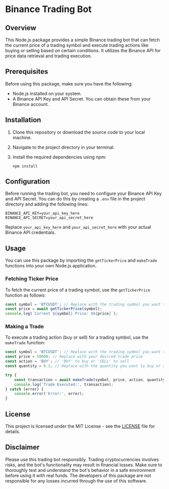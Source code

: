 # Binance Trading Bot

## Overview

This Node.js package provides a simple Binance trading bot that can fetch the current price of a trading symbol and execute trading actions like buying or selling based on certain conditions. It utilizes the Binance API for price data retrieval and trading execution.

## Prerequisites

Before using this package, make sure you have the following:

- Node.js installed on your system.
- A Binance API Key and API Secret. You can obtain these from your Binance account.

## Installation

1. Clone this repository or download the source code to your local machine.
2. Navigate to the project directory in your terminal.
3. Install the required dependencies using npm:

   ```
   npm install
   ```

## Configuration

Before running the trading bot, you need to configure your Binance API Key and API Secret. You can do this by creating a `.env` file in the project directory and adding the following lines:

```env
BINANCE_API_KEY=your_api_key_here
BINANCE_API_SECRET=your_api_secret_here
```

Replace `your_api_key_here` and `your_api_secret_here` with your actual Binance API credentials.

## Usage

You can use this package by importing the `getTickerPrice` and `makeTrade` functions into your own Node.js application.

### Fetching Ticker Price

To fetch the current price of a trading symbol, use the `getTickerPrice` function as follows:

```javascript
const symbol = 'BTCUSDT'; // Replace with the trading symbol you want to fetch the price for
const price = await getTickerPrice(symbol);
console.log(`Current ${symbol} Price: $${price}`);
```

### Making a Trade

To execute a trading action (buy or sell) for a trading symbol, use the `makeTrade` function:

```javascript
const symbol = 'BTCUSDT'; // Replace with the trading symbol you want to trade
const price = 50000; // Replace with your desired trade price
const action = 'BUY'; // 'BUY' to buy or 'SELL' to sell
const quantity = 0.1; // Replace with the quantity you want to buy or sell

try {
    const transaction = await makeTrade(symbol, price, action, quantity);
    console.log('Trade Executed:', transaction);
} catch (error) {
    console.error('Error:', error);
}
```

## License

This project is licensed under the MIT License - see the [LICENSE](LICENSE) file for details.

## Disclaimer

Please use this trading bot responsibly. Trading cryptocurrencies involves risks, and the bot's functionality may result in financial losses. Make sure to thoroughly test and understand the bot's behavior in a safe environment before using it with real funds. The developers of this package are not responsible for any losses incurred through the use of this software.